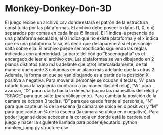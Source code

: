 # Monkey-Donkey-Don-3D

El juego recibe un archivo csv donde estará el patrón de la estructura constituida por las plataformas. El 
archivo debe poseer 5 datos (1, 0, o x) separados por comas en cada línea (5 líneas). El 1 indica la presencia 
de una plataforma escalable, el 0 indica que no existe plataforma y el x indica que es una plataforma falsa, 
es decir, que desaparecerá si el personaje salta sobre ella. El archivo puede ser modificado siguiendo las 
reglas indicadas con anterioridad. La parte del código “Escenografia” es el encargado de leer el archivo csv.
Las plataformas se van dibujando en 2 planos distintos (uno más adelante que otro) intercaladamente, de 
tal manera que quede 3 columnas en un plano más adelante que las otras 2. Además, la forma en que se van
dibujando es a partir de la posición X positiva a negativa.
Para mover al personaje se ocupan 4 teclas, “A” para rotarlo hacia la izquierda (contrario a las manecillas
del reloj), “W” para avanzar, “D” para rotarlo hacia la derecha (como las manecillas del reloj) y “SPACE”
para que salte (parabólicamente).
Para cambiar la posición de la cámara se ocupan 3 teclas, “B” para que quede frente al personaje, “N” para
que capte un ¾ de la escena (la cámara se ubica en x positivo) y “M” para que capte un ¾ de la escena (la
cámara se ubica en x negativo). 
Para poder jugar se debe acceder a la consola en donde está la carpeta del juego y hacer la siguiente 
llamada para poder ejecutarlo: python monkey_jump.py structure.csv

